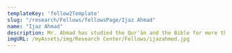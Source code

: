 ```yaml
---
templateKey: 'fellow2Template'
slug: "/research/Fellows/fellowsPage/Ijaz Ahmad"
name: "Ijaz Ahmad"
description: Mr. Ahmad has studied the Qur'ān and the Bible for more than a decade, engaging in debates with some of Christianity's top apologists with a specialized focus on the textual transmissions of the Qur'ān and the Bible. He has had over 10 moderated debates and written well received works on the Qur'ān and the Bible, while also traveling to teach on the same topics to Toronto, London and Hong Kong.
imgURL: /myAssets/img/Research Center/Fellows/ijazahmed.jpg
---
```



